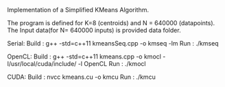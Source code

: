 Implementation of a Simplified KMeans Algorithm.

The program is defined for K=8 (centroids) and N = 640000 (datapoints). The Input data(for N= 640000 inputs) is provided data folder. 

Serial:
Build : g++ -std=c++11 kmeansSeq.cpp -o kmseq -lm
Run : ./kmseq


OpenCL:
Build : g++ -std=c++11 kmeans.cpp -o kmocl -I/usr/local/cuda/include/ -l OpenCL
Run : ./kmocl


CUDA:
Build : nvcc kmeans.cu -o kmcu
Run : ./kmcu